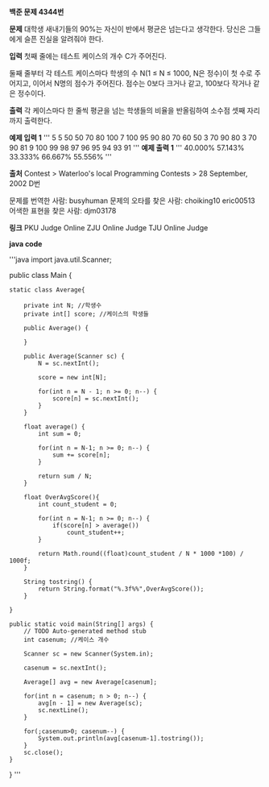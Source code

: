 
**백준 문제 4344번**

**문제**
대학생 새내기들의 90%는 자신이 반에서 평균은 넘는다고 생각한다. 당신은 그들에게 슬픈 진실을 알려줘야 한다.

**입력**
첫째 줄에는 테스트 케이스의 개수 C가 주어진다.

둘째 줄부터 각 테스트 케이스마다 학생의 수 N(1 ≤ N ≤ 1000, N은 정수)이 첫 수로 주어지고, 이어서 N명의 점수가 주어진다. 점수는 0보다 크거나 같고, 100보다 작거나 같은 정수이다.

**출력**
각 케이스마다 한 줄씩 평균을 넘는 학생들의 비율을 반올림하여 소수점 셋째 자리까지 출력한다.

**예제 입력 1** 
'''
5
5 50 50 70 80 100
7 100 95 90 80 70 60 50
3 70 90 80
3 70 90 81
9 100 99 98 97 96 95 94 93 91
'''
**예제 출력 1**
'''
40.000%
57.143%
33.333%
66.667%
55.556%
'''

**출처**
Contest > Waterloo's local Programming Contests > 28 September, 2002 D번

문제를 번역한 사람: busyhuman
문제의 오타를 찾은 사람: choiking10 eric00513
어색한 표현을 찾은 사람: djm03178

**링크**
PKU Judge Online
ZJU Online Judge
TJU Online Judge

**java code**

'''java
import java.util.Scanner;

public class Main {
	
	static class Average{
		
		private int N; //학생수
		private int[] score; //케이스의 학생들
		
		public Average() {
			
		}
		
		public Average(Scanner sc) {
			N = sc.nextInt();
			
			score = new int[N];
			
			for(int n = N - 1; n >= 0; n--) {
				score[n] = sc.nextInt();
			}
		}
		
		float average() {
			int sum = 0;
			
			for(int n = N-1; n >= 0; n--) {
				sum += score[n];
			}
			
			return sum / N;
		}
		
		float OverAvgScore(){
			int count_student = 0;
			
			for(int n = N-1; n >= 0; n--) {
				if(score[n] > average())
					count_student++;
			}
			
			return Math.round((float)count_student / N * 1000 *100) / 1000f;
		}
		
		String tostring() {
			return String.format("%.3f%%",OverAvgScore());
		}
		
	}
	
	public static void main(String[] args) {
		// TODO Auto-generated method stub
		int casenum; //케이스 개수
		
		Scanner sc = new Scanner(System.in);
		
		casenum = sc.nextInt();
		
		Average[] avg = new Average[casenum];
		
		for(int n = casenum; n > 0; n--) {
			avg[n - 1] = new Average(sc);
			sc.nextLine();
		}
		
		for(;casenum>0; casenum--) {
			System.out.println(avg[casenum-1].tostring());
		}
		sc.close();
	}

}
'''
